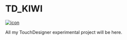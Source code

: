 # TD_KIWI

[![icon](https://raw.githubusercontent.com/yeataro/TD_KIWI/master/img/kiwi.jpg)](https://www.threadless.com/product/2542/kiwi_anatomy/  "Artist: Will McDonald")

All my TouchDesigner experimental project will be here.



